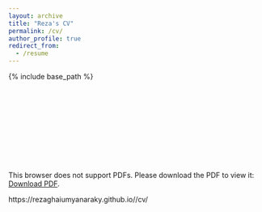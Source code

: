 ```yaml
---
layout: archive
title: "Reza's CV"
permalink: /cv/
author_profile: true
redirect_from:
  - /resume
---
```


{% include base_path %}

<object data="https://rezaghaiumyanaraky.github.io/_Pages/CV.pdf" type="application/pdf" width="700px" height="700px">
    <embed src="https://rezaghaiumyanaraky.github.io/_Pages/CV.pdf">
        <p>This browser does not support PDFs. Please download the PDF to view it: <a href="https://rezaghaiumyanaraky.github.io/_Pages/CV.pdf">Download PDF</a>.</p>
    </embed>
</object>
https://rezaghaiumyanaraky.github.io//cv/
